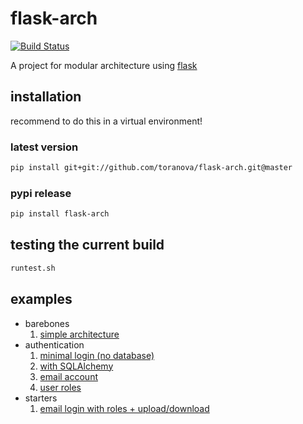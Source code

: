 # flask-arch
[![Build Status](https://app.travis-ci.com/ToraNova/flask-arch.svg?branch=master)](https://app.travis-ci.com/github/ToraNova/flask-arch)

A project for modular architecture using [flask](https://flask.palletsprojects.com/en/2.0.x/)

## installation
recommend to do this in a virtual environment!

### latest version
```bash
pip install git+git://github.com/toranova/flask-arch.git@master
```
### pypi release
```bash
pip install flask-arch
```

## testing the current build
```bash
runtest.sh
```

## examples
* barebones
    1. [simple architecture](examples/arch_basic/__init__.py)
* authentication
    1. [minimal login (no database)](examples/auth_basic/__init__.py)
    2. [with SQLAlchemy](examples/auth_database/__init__.py)
    3. [email account](examples/email_account/__init__.py)
    4. [user roles](examples/auth_withrole/__init__.py)
* starters
    1. [email login with roles + upload/download](examples/starter_1/__init__.py)
